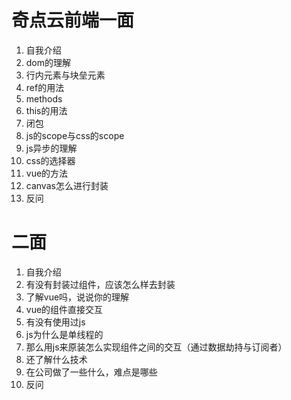 # 奇点云前端一面
1. 自我介绍
2. dom的理解
3. 行内元素与块垒元素
4. ref的用法
5. methods
6. this的用法
7. 闭包
8. js的scope与css的scope
9. js异步的理解
10. css的选择器
11. vue的方法
12. canvas怎么进行封装
13. 反问

# 二面
1. 自我介绍
2. 有没有封装过组件，应该怎么样去封装
3. 了解vue吗，说说你的理解
4. vue的组件直接交互
5. 有没有使用过js
6. js为什么是单线程的
7. 那么用js来原装怎么实现组件之间的交互（通过数据劫持与订阅者）
8. 还了解什么技术
9. 在公司做了一些什么，难点是哪些
10. 反问